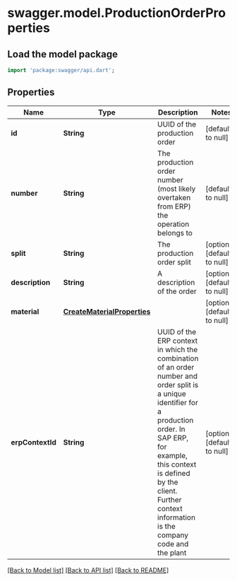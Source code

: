 # swagger.model.ProductionOrderProperties

## Load the model package
```dart
import 'package:swagger/api.dart';
```

## Properties
Name | Type | Description | Notes
------------ | ------------- | ------------- | -------------
**id** | **String** | UUID of the production order | [default to null]
**number** | **String** | The production order number (most likely overtaken from ERP) the operation belongs to | [default to null]
**split** | **String** | The production order split | [optional] [default to null]
**description** | **String** | A description of the order | [optional] [default to null]
**material** | [**CreateMaterialProperties**](CreateMaterialProperties.md) |  | [optional] [default to null]
**erpContextId** | **String** | UUID of the ERP context in which the combination of an order number and order split is a unique identifier for a production order. In SAP ERP, for example, this context is defined by the client. Further context information is the company code and the plant | [optional] [default to null]

[[Back to Model list]](../README.md#documentation-for-models) [[Back to API list]](../README.md#documentation-for-api-endpoints) [[Back to README]](../README.md)

